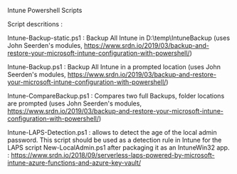 Intune Powershell Scripts

Script descritions :

  Intune-Backup-static.ps1 : Backup All Intune in D:\temp\IntuneBackup (uses John Seerden's modules, https://www.srdn.io/2019/03/backup-and-restore-your-microsoft-intune-configuration-with-powershell/)
  
  Intune-Backup.ps1 : Backup All Intune in a prompted location (uses John Seerden's modules, https://www.srdn.io/2019/03/backup-and-restore-your-microsoft-intune-configuration-with-powershell/)
    
  Intune-CompareBackup.ps1 : Compares two full Backups, folder locations are prompted (uses John Seerden's modules, https://www.srdn.io/2019/03/backup-and-restore-your-microsoft-intune-configuration-with-powershell/)

Intune-LAPS-Detection.ps1 : allows to detect the age of the local admin password. This script should be used as a detection rule in Intune for the LAPS script New-LocalAdmin.ps1 after packaging it as an IntuneWin32 app. : https://www.srdn.io/2018/09/serverless-laps-powered-by-microsoft-intune-azure-functions-and-azure-key-vault/
